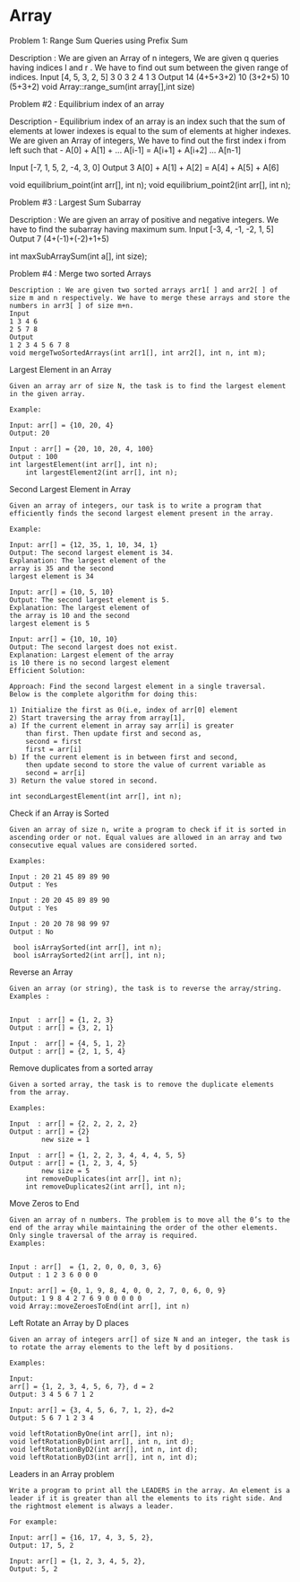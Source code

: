 # Array
Problem 1: Range Sum Queries using Prefix Sum

Description : We are given an Array of n integers, We are given q queries having indices l and r . We have to find out sum between the given range of indices.
Input 
[4, 5, 3, 2, 5]
3
0 3
2 4
1 3
Output
14 (4+5+3+2)
10 (3+2+5)
10 (5+3+2)
void Array::range_sum(int array[],int size)

Problem #2 : Equilibrium index of an array

Description - Equilibrium index of an array is an index such that the sum of elements at lower indexes is equal to the sum of elements at higher indexes. We are given an Array of integers, We have to find out the first index i from left such that -
A[0] + A[1] + ... A[i-1] = A[i+1] + A[i+2] ... A[n-1]


Input
[-7, 1, 5, 2, -4, 3, 0]
Output
3
A[0] + A[1] + A[2] = A[4] + A[5] + A[6]

void equilibrium_point(int arr[], int n);
void equilibrium_point2(int arr[], int n);


Problem #3 : Largest Sum Subarray

Description : We are given an array of positive and negative integers. We have to find the subarray having maximum sum.
Input
[-3, 4, -1, -2, 1, 5]
Output
7
(4+(-1)+(-2)+1+5)

int maxSubArraySum(int a[], int size);

Problem #4 : Merge two sorted Arrays

    Description : We are given two sorted arrays arr1[ ] and arr2[ ] of size m and n respectively. We have to merge these arrays and store the numbers in arr3[ ] of size m+n.
    Input
    1 3 4 6
    2 5 7 8
    Output
    1 2 3 4 5 6 7 8
    void mergeTwoSortedArrays(int arr1[], int arr2[], int n, int m);

Largest Element in an Array 

    Given an array arr of size N, the task is to find the largest element in the given array. 

    Example: 

    Input: arr[] = {10, 20, 4}
    Output: 20

    Input : arr[] = {20, 10, 20, 4, 100}
    Output : 100
    int largestElement(int arr[], int n);
        int largestElement2(int arr[], int n);

Second Largest Element in Array

    Given an array of integers, our task is to write a program that efficiently finds the second largest element present in the array. 

    Example:

    Input: arr[] = {12, 35, 1, 10, 34, 1}
    Output: The second largest element is 34.
    Explanation: The largest element of the 
    array is 35 and the second 
    largest element is 34

    Input: arr[] = {10, 5, 10}
    Output: The second largest element is 5.
    Explanation: The largest element of 
    the array is 10 and the second 
    largest element is 5

    Input: arr[] = {10, 10, 10}
    Output: The second largest does not exist.
    Explanation: Largest element of the array 
    is 10 there is no second largest element
    Efficient Solution:

    Approach: Find the second largest element in a single traversal. 
    Below is the complete algorithm for doing this:  

    1) Initialize the first as 0(i.e, index of arr[0] element
    2) Start traversing the array from array[1],
    a) If the current element in array say arr[i] is greater
        than first. Then update first and second as,
        second = first
        first = arr[i]
    b) If the current element is in between first and second,
        then update second to store the value of current variable as
        second = arr[i]
    3) Return the value stored in second.

    int secondLargestElement(int arr[], int n);

Check if an Array is Sorted

    Given an array of size n, write a program to check if it is sorted in ascending order or not. Equal values are allowed in an array and two consecutive equal values are considered sorted.

    Examples: 

    Input : 20 21 45 89 89 90
    Output : Yes

    Input : 20 20 45 89 89 90
    Output : Yes

    Input : 20 20 78 98 99 97
    Output : No

     bool isArraySorted(int arr[], int n);
     bool isArraySorted2(int arr[], int n);

Reverse an Array

    Given an array (or string), the task is to reverse the array/string.
    Examples : 
    

    Input  : arr[] = {1, 2, 3}
    Output : arr[] = {3, 2, 1}

    Input :  arr[] = {4, 5, 1, 2}
    Output : arr[] = {2, 1, 5, 4}

Remove duplicates from a sorted array

    Given a sorted array, the task is to remove the duplicate elements from the array.

    Examples: 

    Input  : arr[] = {2, 2, 2, 2, 2}
    Output : arr[] = {2}
            new size = 1

    Input  : arr[] = {1, 2, 2, 3, 4, 4, 4, 5, 5}
    Output : arr[] = {1, 2, 3, 4, 5}
            new size = 5
        int removeDuplicates(int arr[], int n);
        int removeDuplicates2(int arr[], int n);

Move Zeros to End

    Given an array of n numbers. The problem is to move all the 0’s to the end of the array while maintaining the order of the other elements. Only single traversal of the array is required.
    Examples: 
    

    Input : arr[]  = {1, 2, 0, 0, 0, 3, 6}
    Output : 1 2 3 6 0 0 0

    Input: arr[] = {0, 1, 9, 8, 4, 0, 0, 2, 7, 0, 6, 0, 9}
    Output: 1 9 8 4 2 7 6 9 0 0 0 0 0
    void Array::moveZeroesToEnd(int arr[], int n)
Left Rotate an Array by D places

    Given an array of integers arr[] of size N and an integer, the task is to rotate the array elements to the left by d positions.

    Examples:  

    Input: 
    arr[] = {1, 2, 3, 4, 5, 6, 7}, d = 2
    Output: 3 4 5 6 7 1 2

    Input: arr[] = {3, 4, 5, 6, 7, 1, 2}, d=2
    Output: 5 6 7 1 2 3 4

    void leftRotationByOne(int arr[], int n);
    void leftRotationByD(int arr[], int n, int d);
    void leftRotationByD2(int arr[], int n, int d);
    void leftRotationByD3(int arr[], int n, int d);

Leaders in an Array problem

    Write a program to print all the LEADERS in the array. An element is a leader if it is greater than all the elements to its right side. And the rightmost element is always a leader. 

    For example:

    Input: arr[] = {16, 17, 4, 3, 5, 2}, 
    Output: 17, 5, 2

    Input: arr[] = {1, 2, 3, 4, 5, 2}, 
    Output: 5, 2